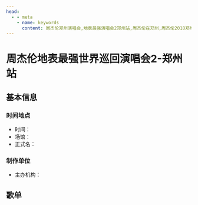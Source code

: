 ```yaml
---
head:
  - - meta
    - name: keywords
      content: 周杰伦郑州演唱会,地表最强演唱会2郑州站,周杰伦在郑州,周杰伦2018郑州演唱会
---
```


# 周杰伦地表最强世界巡回演唱会2-郑州站

## 基本信息

### 时间地点
- 时间：
- 场馆：
- 正式名：

### 制作单位
- 主办机构：

## 歌单